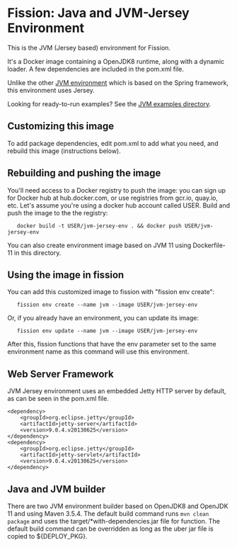 # Fission: Java and JVM-Jersey Environment

This is the JVM (Jersey based) environment for Fission.

It's a Docker image containing a OpenJDK8 runtime, along with a
dynamic loader.  A few dependencies are included in the
pom.xml file.

Unlike the other [JVM environment](../jvm) which is based on the Spring framework, this environment uses Jersey.

Looking for ready-to-run examples? See the [JVM examples directory](../../examples/jvm-jersey).

## Customizing this image

To add package dependencies, edit pom.xml to add what you
need, and rebuild this image (instructions below).

## Rebuilding and pushing the image

You'll need access to a Docker registry to push the image: you can
sign up for Docker hub at hub.docker.com, or use registries from
gcr.io, quay.io, etc.  Let's assume you're using a docker hub account
called USER.  Build and push the image to the the registry:

```
   docker build -t USER/jvm-jersey-env . && docker push USER/jvm-jersey-env
```

You can also create environment image based on JVM 11 using Dockerfile-11 in this directory.

## Using the image in fission

You can add this customized image to fission with "fission env
create":

```
   fission env create --name jvm --image USER/jvm-jersey-env
```

Or, if you already have an environment, you can update its image:

```
   fission env update --name jvm --image USER/jvm-jersey-env 
```

After this, fission functions that have the env parameter set to the
same environment name as this command will use this environment.

## Web Server Framework

JVM Jersey environment uses an embedded Jetty HTTP server by default, as can be seen in the pom.xml file.

```
<dependency>
	<groupId>org.eclipse.jetty</groupId>
	<artifactId>jetty-server</artifactId>
	<version>9.0.4.v20130625</version>
</dependency>
<dependency>
	<groupId>org.eclipse.jetty</groupId>
	<artifactId>jetty-servlet</artifactId>
	<version>9.0.4.v20130625</version>
</dependency>
```

## Java and JVM builder

There are two JVM environment builder based on OpenJDK8 and OpenJDK 11 and using Maven 3.5.4. The default build command runs `mvn clean package` and uses the target/*with-dependencies.jar file for function. The default build command can be overridden as long as the uber jar file is copied to ${DEPLOY_PKG}.
